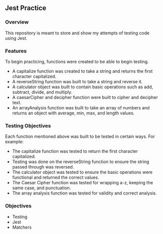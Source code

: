 ## Jest Practice

### Overview
This repository is meant to store and show my attempts of testing code using Jest.

### Features
To begin practicing, functions were created to be able to begin testing. 

- A capitalize function was created to take a string and returns the first character capitalized.
- A reverseString function was built to take a string and reverse it.
- A calculator object was built to contain basic operations such as add, subtract, divide, and multiply.
- A caesarCipher and decipher function were built to cipher and decipher text.
- An arrayAnalysis function was built to take an array of numbers and returns an object with average, min, max, and length values.

### Testing Objectives
Each function mentioned above was built to be tested in certain ways. For example:

- The capitalize function was tested to return the first character capitalized.
- Testing was done on the reverseString function to ensure the string passed through was reversed.
- The calculator object was tested to ensure the basic operations were functional and returned the correct values.
- The Caesar Cipher function was tested for wrapping a-z, keeping the same case, and punctuation.
- The array analysis function was tested for validity and correct analysis.

### Objectives

- Testing
- Jest
- Matchers